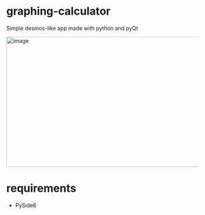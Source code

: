 # graphing-calculator
Simple desmos-like app made with python and pyQt

<img width="656" height="341" alt="image" src="https://github.com/user-attachments/assets/82ce61d1-7002-4d69-b22d-15954a6ea6ff" />

# requirements
- PySide6

